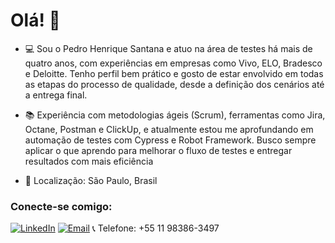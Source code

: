 # Olá! 👋

- 💻 Sou o Pedro Henrique Santana e atuo na área de testes há mais de quatro anos, com experiências em empresas como Vivo, ELO, Bradesco e Deloitte. Tenho perfil bem prático e gosto de estar envolvido em todas as etapas do processo de qualidade, desde a definição dos cenários até a entrega final.

- 📚 Experiência com metodologias ágeis (Scrum), ferramentas como Jira, Octane, Postman e ClickUp, e atualmente estou me aprofundando em automação de testes com Cypress e Robot Framework. Busco sempre aplicar o que aprendo para melhorar o fluxo de testes e entregar resultados com mais eficiência

- 📍 Localização: São Paulo, Brasil

### Conecte-se comigo:
[![LinkedIn](https://img.shields.io/badge/-LinkedIn-blue?style=flat-square&logo=linkedin)](https://www.linkedin.com/in/pedrohsantana/)
[![Email](https://img.shields.io/badge/Email-pedroo.h.s%40hotmail.com-red?style=flat-square&logo=gmail)](mailto:pedroo.h.s@hotmail.com)
📞 Telefone: +55 11 98386-3497

